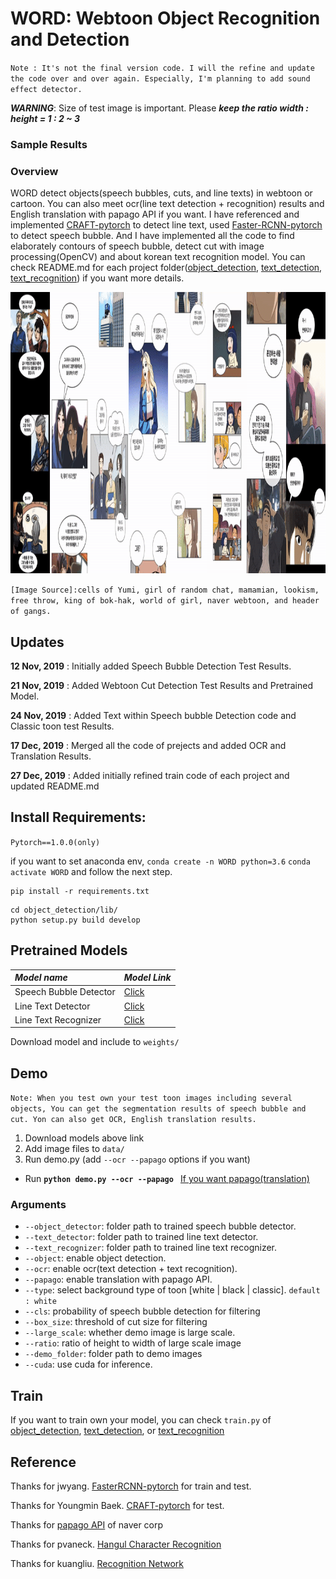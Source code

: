 # WORD: Webtoon Object Recognition and Detection

`Note : It's not the final version code. I will the refine and update the code over and over again. Especially, I'm planning to add sound effect detector.`

***WARNING***: Size of test image is important. Please ***keep the ratio width : height = 1 : 2 ~ 3***
### Sample Results

### Overview

WORD detect objects(speech bubbles, cuts, and line texts) in webtoon or cartoon. You can also meet ocr(line text detection + recognition) results and English translation with papago API if you want. I have referenced and implemented [CRAFT-pytorch](https://github.com/clovaai/CRAFT-pytorch) to detect line text, used [Faster-RCNN-pytorch](https://github.com/jwyang/faster-rcnn.pytorch/tree/pytorch-1.0) to detect speech bubble. And I have implemented all the code to find elaborately contours of speech bubble, detect cut with image processing(OpenCV) and about korean text recognition model. You can check README.md for each project folder([object_detection](./object_detection/),  [text_detection](./text_detection/), [text_recognition](./text_recognition/)) if you want more details.

<img width="1000" height="450" src="./figures/demo.gif">

`[Image Source]:cells of Yumi, girl of random chat, mamamian, lookism, free throw, king of bok-hak, world of girl, naver webtoon, and header of gangs. `


## Updates 
**12 Nov, 2019** : Initially added Speech Bubble Detection Test Results.

**21 Nov, 2019** : Added Webtoon Cut Detection Test Results and Pretrained Model.

**24 Nov, 2019** : Added Text within Speech bubble Detection code and Classic toon test Results.

**17 Dec, 2019** : Merged all the code of prejects and added OCR and Translation Results.

**27 Dec, 2019** : Added initially refined train code of each project and updated README.md

## Install Requirements: 

`Pytorch==1.0.0(only)`

if you want to set anaconda env, `conda create -n WORD python=3.6` `conda activate WORD` and follow the next step.

```
pip install -r requirements.txt
```        
```
cd object_detection/lib/
python setup.py build develop
```    

## Pretrained Models
 *Model name* | *Model Link* |
 | :--- | :--- |
Speech Bubble Detector | [Click](https://drive.google.com/open?id=1F10sRXWuICKuSQclaUnQVBo1rlxa6ogR)
Line Text Detector | [Click](https://drive.google.com/open?id=1gL0-2IdSqIBN1o3W2AWEtOQRab-t5wx8)
Line Text Recognizer | [Click](https://drive.google.com/open?id=1hhAER4rz6Ucgs0J-VzPuIeXbN5ReDOka)

Download model and include to `weights/`

## Demo
`Note: When you test own your test toon images including several objects, You can get the segmentation results of speech bubble and cut. Yon can also get OCR, English translation results.`
1. Download models above link
2. Add image files to `data/`
3. Run demo.py (add `--ocr --papago` options if you want)

- Run **`python demo.py --ocr --papago `** [If you want papago(translation)](https://developers.naver.com/products/nmt/)

### Arguments

* `--object_detector`: folder path to trained speech bubble detector.
* `--text_detector`: folder path to trained line text detector.
* `--text_recognizer`: folder path to trained line text recognizer.
* `--object`: enable object detection.
* `--ocr`: enable ocr(text detection + text recognition). 
* `--papago`: enable translation with papago API. 
* `--type`: select background type of toon [white | black | classic]. `default : white`
* `--cls`: probability of speech bubble detection for filtering 
* `--box_size`: threshold of cut size for filtering
* `--large_scale`: whether demo image is large scale.
* `--ratio`: ratio of height to width of large scale image
* `--demo_folder`: folder path to demo images
* `--cuda`: use cuda for inference.



## Train
If you want to train own your model, you can check `train.py` of [object_detection](./object_detection/README.md#L17), [text_detection](./text_detection/README.md), or [text_recognition](./text_recognition/README.md)

## Reference
Thanks for jwyang. [FasterRCNN-pytorch](https://github.com/jwyang/faster-rcnn.pytorch/tree/pytorch-1.0) for train and test.

Thanks for Youngmin Baek. [CRAFT-pytorch](https://github.com/clovaai/CRAFT-pytorch) for test.

Thanks for [papago API](https://github.com/naver/naver-openapi-guide/tree/master/ko/papago-apis) of naver corp

Thanks for pvaneck. [Hangul Character Recognition](https://github.com/IBM/tensorflow-hangul-recognition)

Thanks for kuangliu. [Recognition Network](https://github.com/kuangliu/pytorch-cifar)
